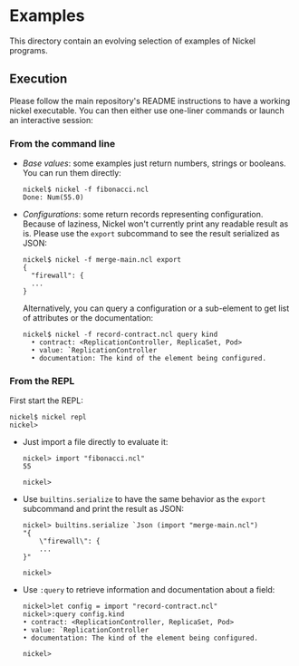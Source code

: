 # Examples

This directory contain an evolving selection of examples of Nickel programs.

## Execution

Please follow the main repository's README instructions to have a working nickel
executable. You can then either use one-liner commands or launch an interactive
session:

### From the command line

- *Base values*: some examples just return numbers, strings or booleans. You can run them directly:
    ```
    nickel$ nickel -f fibonacci.ncl
    Done: Num(55.0)
    ```
- *Configurations*: some return records representing configuration. Because of laziness, Nickel
    won't currently print any readable result as is. Please use the `export`
    subcommand to see the result serialized as JSON:
    ```
    nickel$ nickel -f merge-main.ncl export
    {
      "firewall": {
      ...
    }
    ```

    Alternatively, you can query a configuration or a sub-element to get
    list of attributes or the documentation:

    ```
    nickel$ nickel -f record-contract.ncl query kind 
      • contract: <ReplicationController, ReplicaSet, Pod>
      • value: `ReplicationController
      • documentation: The kind of the element being configured.
    ```

### From the REPL

First start the REPL:

```
nickel$ nickel repl
nickel>
```

- Just import a file directly to evaluate it:
    ```
    nickel> import "fibonacci.ncl"
    55

    nickel>
    ```
- Use `builtins.serialize` to have the same behavior as the `export` subcommand
  and print the result as JSON:

  ```
  nickel> builtins.serialize `Json (import "merge-main.ncl")
  "{
      \"firewall\": {
      ...
  }"

  nickel>
  ```
- Use `:query` to retrieve information and documentation about a field:

  ```
  nickel>let config = import "record-contract.ncl"
  nickel>:query config.kind
  • contract: <ReplicationController, ReplicaSet, Pod>
  • value: `ReplicationController
  • documentation: The kind of the element being configured.

  nickel>
  ```
